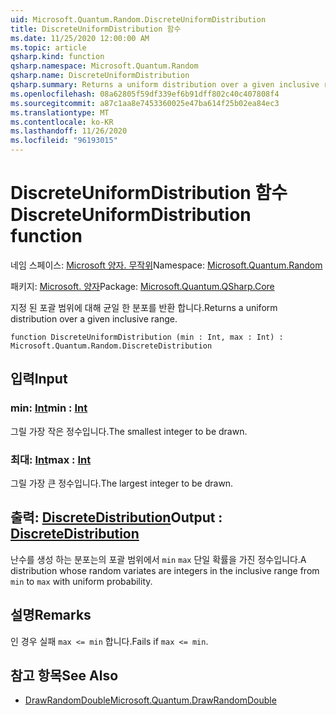 ```yaml
---
uid: Microsoft.Quantum.Random.DiscreteUniformDistribution
title: DiscreteUniformDistribution 함수
ms.date: 11/25/2020 12:00:00 AM
ms.topic: article
qsharp.kind: function
qsharp.namespace: Microsoft.Quantum.Random
qsharp.name: DiscreteUniformDistribution
qsharp.summary: Returns a uniform distribution over a given inclusive range.
ms.openlocfilehash: 08a62805f59df339ef6b91dff802c40c407808f4
ms.sourcegitcommit: a87c1aa8e7453360025e47ba614f25b02ea84ec3
ms.translationtype: MT
ms.contentlocale: ko-KR
ms.lasthandoff: 11/26/2020
ms.locfileid: "96193015"
---
```

# <a name="discreteuniformdistribution-function"></a><span data-ttu-id="486c3-102">DiscreteUniformDistribution 함수</span><span class="sxs-lookup"><span data-stu-id="486c3-102">DiscreteUniformDistribution function</span></span>

<span data-ttu-id="486c3-103">네임 스페이스: [Microsoft 양자. 무작위](xref:Microsoft.Quantum.Random)</span><span class="sxs-lookup"><span data-stu-id="486c3-103">Namespace: [Microsoft.Quantum.Random](xref:Microsoft.Quantum.Random)</span></span>

<span data-ttu-id="486c3-104">패키지: [Microsoft. 양자](https://nuget.org/packages/Microsoft.Quantum.QSharp.Core)</span><span class="sxs-lookup"><span data-stu-id="486c3-104">Package: [Microsoft.Quantum.QSharp.Core](https://nuget.org/packages/Microsoft.Quantum.QSharp.Core)</span></span>


<span data-ttu-id="486c3-105">지정 된 포괄 범위에 대해 균일 한 분포를 반환 합니다.</span><span class="sxs-lookup"><span data-stu-id="486c3-105">Returns a uniform distribution over a given inclusive range.</span></span>

```qsharp
function DiscreteUniformDistribution (min : Int, max : Int) : Microsoft.Quantum.Random.DiscreteDistribution
```


## <a name="input"></a><span data-ttu-id="486c3-106">입력</span><span class="sxs-lookup"><span data-stu-id="486c3-106">Input</span></span>

### <a name="min--int"></a><span data-ttu-id="486c3-107">min: [Int](xref:microsoft.quantum.lang-ref.int)</span><span class="sxs-lookup"><span data-stu-id="486c3-107">min : [Int](xref:microsoft.quantum.lang-ref.int)</span></span>

<span data-ttu-id="486c3-108">그릴 가장 작은 정수입니다.</span><span class="sxs-lookup"><span data-stu-id="486c3-108">The smallest integer to be drawn.</span></span>


### <a name="max--int"></a><span data-ttu-id="486c3-109">최대: [Int](xref:microsoft.quantum.lang-ref.int)</span><span class="sxs-lookup"><span data-stu-id="486c3-109">max : [Int](xref:microsoft.quantum.lang-ref.int)</span></span>

<span data-ttu-id="486c3-110">그릴 가장 큰 정수입니다.</span><span class="sxs-lookup"><span data-stu-id="486c3-110">The largest integer to be drawn.</span></span>



## <a name="output--discretedistribution"></a><span data-ttu-id="486c3-111">출력: [DiscreteDistribution](xref:Microsoft.Quantum.Random.DiscreteDistribution)</span><span class="sxs-lookup"><span data-stu-id="486c3-111">Output : [DiscreteDistribution](xref:Microsoft.Quantum.Random.DiscreteDistribution)</span></span>

<span data-ttu-id="486c3-112">난수를 생성 하는 분포는의 포괄 범위에서 `min` `max` 단일 확률을 가진 정수입니다.</span><span class="sxs-lookup"><span data-stu-id="486c3-112">A distribution whose random variates are integers in the inclusive range from `min` to `max` with uniform probability.</span></span>

## <a name="remarks"></a><span data-ttu-id="486c3-113">설명</span><span class="sxs-lookup"><span data-stu-id="486c3-113">Remarks</span></span>

<span data-ttu-id="486c3-114">인 경우 실패 `max <= min` 합니다.</span><span class="sxs-lookup"><span data-stu-id="486c3-114">Fails if `max <= min`.</span></span>

## <a name="see-also"></a><span data-ttu-id="486c3-115">참고 항목</span><span class="sxs-lookup"><span data-stu-id="486c3-115">See Also</span></span>

- [<span data-ttu-id="486c3-116">DrawRandomDouble</span><span class="sxs-lookup"><span data-stu-id="486c3-116">Microsoft.Quantum.DrawRandomDouble</span></span>](xref:Microsoft.Quantum.DrawRandomDouble)